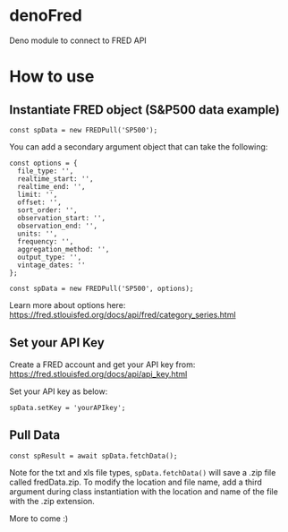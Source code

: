 # denoFred
Deno module to connect to FRED API

# How to use

## Instantiate FRED object (S&P500 data example)
```
const spData = new FREDPull('SP500');
```

You can add a secondary argument object that can take the following:

```
const options = {
  file_type: '',
  realtime_start: '',
  realtime_end: '',
  limit: '',
  offset: '',
  sort_order: '',
  observation_start: '',
  observation_end: '',
  units: '',
  frequency: '',
  aggregation_method: '',
  output_type: '',
  vintage_dates: ''
};

const spData = new FREDPull('SP500', options);
```
Learn more about options here: https://fred.stlouisfed.org/docs/api/fred/category_series.html

## Set your API Key
Create a FRED account and get your API key from: https://fred.stlouisfed.org/docs/api/api_key.html

Set your API key as below:
```
spData.setKey = 'yourAPIkey';
```

## Pull Data

```
const spResult = await spData.fetchData();
```
Note for the txt and xls file types, ```spData.fetchData()``` will save a .zip file called fredData.zip. To modify the location and file name, add a third argument during class instantiation with the location and name of the file with the .zip extension.

More to come :)
